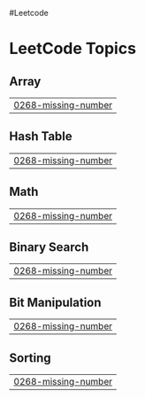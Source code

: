 #Leetcode

<!---LeetCode Topics Start-->
# LeetCode Topics
## Array
|  |
| ------- |
| [0268-missing-number](https://github.com/MohdShayan/DSA/tree/master/0268-missing-number) |
## Hash Table
|  |
| ------- |
| [0268-missing-number](https://github.com/MohdShayan/DSA/tree/master/0268-missing-number) |
## Math
|  |
| ------- |
| [0268-missing-number](https://github.com/MohdShayan/DSA/tree/master/0268-missing-number) |
## Binary Search
|  |
| ------- |
| [0268-missing-number](https://github.com/MohdShayan/DSA/tree/master/0268-missing-number) |
## Bit Manipulation
|  |
| ------- |
| [0268-missing-number](https://github.com/MohdShayan/DSA/tree/master/0268-missing-number) |
## Sorting
|  |
| ------- |
| [0268-missing-number](https://github.com/MohdShayan/DSA/tree/master/0268-missing-number) |
<!---LeetCode Topics End-->